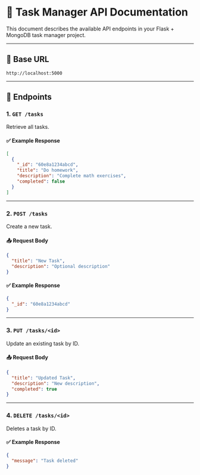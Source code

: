# 📘 Task Manager API Documentation

This document describes the available API endpoints in your Flask + MongoDB task manager project.

---

## 🔹 Base URL

```
http://localhost:5000
```

---

## 🔸 Endpoints

### 1. `GET /tasks`
Retrieve all tasks.

#### ✅ Example Response
```json
[
  {
    "_id": "60e8a1234abcd",
    "title": "Do homework",
    "description": "Complete math exercises",
    "completed": false
  }
]
```

---

### 2. `POST /tasks`
Create a new task.

#### 📤 Request Body
```json
{
  "title": "New Task",
  "description": "Optional description"
}
```

#### ✅ Example Response
```json
{
  "_id": "60e8a1234abcd"
}
```

---

### 3. `PUT /tasks/<id>`
Update an existing task by ID.

#### 📤 Request Body
```json
{
  "title": "Updated Task",
  "description": "New description",
  "completed": true
}
```

---

### 4. `DELETE /tasks/<id>`
Deletes a task by ID.

#### ✅ Example Response
```json
{
  "message": "Task deleted"
}
```